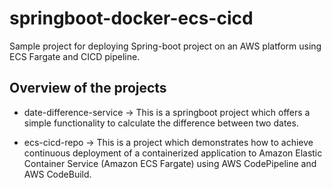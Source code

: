 # springboot-docker-ecs-cicd
Sample project for deploying Spring-boot project on an AWS platform using ECS Fargate and CICD pipeline.

## Overview of the projects ##

* date-difference-service -> This is a springboot project which offers a simple functionality to calculate the difference between two dates.

* ecs-cicd-repo -> This is a project which demonstrates how to achieve continuous deployment of a containerized application to Amazon Elastic Container Service (Amazon ECS Fargate) using AWS CodePipeline and AWS CodeBuild. 


